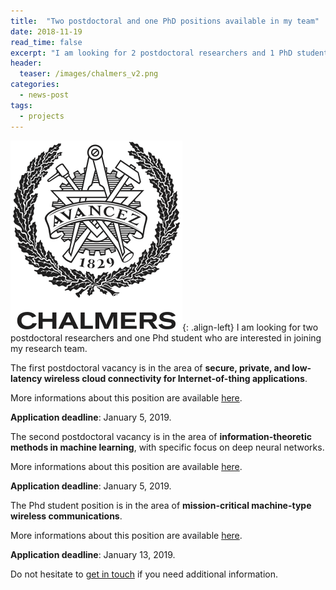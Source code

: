```yaml
--- 
title:  "Two postdoctoral and one PhD positions available in my team"
date: 2018-11-19
read_time: false
excerpt: "I am looking for 2 postdoctoral researchers and 1 PhD student who would like to join my team"
header:
  teaser: /images/chalmers_v2.png
categories: 
  - news-post
tags:
  - projects
---
```



![image-left](/images/AvancezChalmers.png){: .align-left}
I am looking for two postdoctoral researchers and one Phd student who are interested in joining my research team.

The first postdoctoral vacancy is in the area of **secure, private, and low-latency wireless cloud connectivity for Internet-of-thing applications**.

More informations about this position are available [here](http://www.chalmers.se/en/about-chalmers/Working-at-Chalmers/Vacancies/Pages/default.aspx?rmpage=job&rmjob=6928). 

**Application deadline**: January 5, 2019.

The second postdoctoral vacancy is in the area of **information-theoretic methods in machine learning**, with specific focus on deep neural networks.

More informations about this position are available [here](http://www.chalmers.se/en/about-chalmers/Working-at-Chalmers/Vacancies/Pages/default.aspx?rmpage=job&rmjob=6918). 

**Application deadline**: January 5, 2019.

The Phd student position is in the area of **mission-critical machine-type wireless communications**. 

More informations about this position are available [here](http://www.chalmers.se/en/about-chalmers/Working-at-Chalmers/Vacancies/Pages/default.aspx?rmpage=job&rmjob=p6932). 

**Application deadline**: January 13, 2019.

Do not hesitate to [get in touch](mailto:durisi@chalmers.se) if you need additional information.

